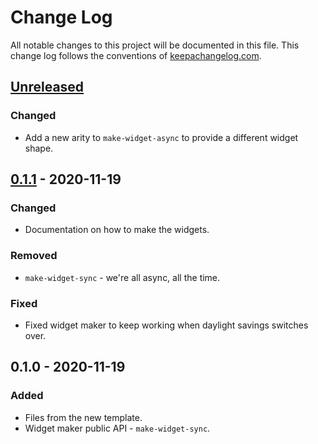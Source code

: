 # Change Log
All notable changes to this project will be documented in this file. This change log follows the conventions of [keepachangelog.com](http://keepachangelog.com/).

## [Unreleased]
### Changed
- Add a new arity to `make-widget-async` to provide a different widget shape.

## [0.1.1] - 2020-11-19
### Changed
- Documentation on how to make the widgets.

### Removed
- `make-widget-sync` - we're all async, all the time.

### Fixed
- Fixed widget maker to keep working when daylight savings switches over.

## 0.1.0 - 2020-11-19
### Added
- Files from the new template.
- Widget maker public API - `make-widget-sync`.

[Unreleased]: https://github.com/your-name/zbx-medi/compare/0.1.1...HEAD
[0.1.1]: https://github.com/your-name/zbx-medi/compare/0.1.0...0.1.1
